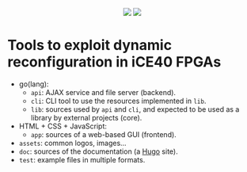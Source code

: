 <p align="center">
  <a title="Frontend Dependency Status" href="https://david-dm.org/1138-4EB/icemulti?path=app"><img src="https://img.shields.io/david/1138-4EB/icemulti.svg?path=app&longCache=true&style=flat-square&label=frontend%20deps"></a><!--
  -->
  <a title="Frontend DevDependency Status" href="https://david-dm.org/1138-4EB/icemulti?path=app&type=dev"><img src="https://img.shields.io/david/dev/1138-4EB/icemulti.svg?path=app&longCache=true&style=flat-square&label=frontend%20devdeps"></a><!--
  -->
</p>

# Tools to exploit dynamic reconfiguration in iCE40 FPGAs

- go(lang):
  - `api`: AJAX service and file server (backend).
  - `cli`: CLI tool to use the resources implemented in `lib`.
  - `lib`: sources used by `api` and `cli`, and expected to be used as a library by external projects (core).
- HTML + CSS + JavaScript:
  - `app`: sources of a web-based GUI (frontend).
- `assets`: common logos, images...
- `doc`: sources of the documentation (a [Hugo](https://github.com/gohugoio/hugo) site).
- `test`: example files in multiple formats.
